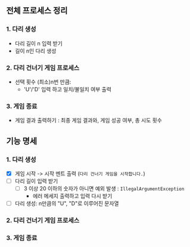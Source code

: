 ## 전체 프로세스 정리 

### 1. 다리 생성

- 다리 길이 n 입력 받기
- 길이 n인 다리 생성

### 2. 다리 건너기 게임 프로세스

- 선택 횟수 (최소)n번 만큼:
    - 'U'/'D' 입력 하고 일치/불일치 여부 출력 
    
### 3. 게임 종료

- 게임 결과 출력하기 : 최종 게임 결과와, 게임 성공 여부, 총 시도 횟수

## 기능 명세

### 1. 다리 생성

- [X] 게임 시작 -> 시작 멘트 출력 (`다리 건너기 게임을 시작합니다.`)
- [ ] 다리 길이 입력 받기
    - [ ] 3 이상 20 이하의 숫자가 아니면 예외 발생 : `IllegalArgumentException` 
        - 에러 메세지 출력하고 입력 다시 받기
- [ ] 다리 생성: n만큼의 "U", "D"로 이루어진 문자열

### 2. 다리 건너기 게임 프로세스

### 3. 게임 종료